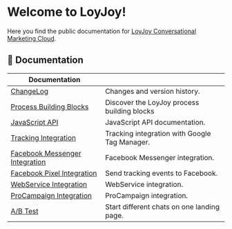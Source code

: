 # Welcome to LoyJoy!

Here you find the public documentation for [LoyJoy Conversational Marketing Cloud](https://www.loyjoy.com).

## 📖 Documentation

| Documentation                                                                         |                                                  |
| ------------------------------------------------------------------------------------- | ------------------------------------------------ |
| [ChangeLog](CHANGELOG.md)                                                             | Changes and version history.                     |
| [Process Building Blocks](documentation/process_building_blocks/PROCESS_BUILDING_BLOCKS.md)| Discover the LoyJoy process building blocks      |
| [JavaScript API](documentation/JAVASCRIPT_API.md)                                     | JavaScript API documentation.                    |
| [Tracking Integration](documentation/GOOGLE_TAG_MANAGER.md)                           | Tracking integration with Google Tag Manager.    |
| [Facebook Messenger Integration](documentation/FACEBOOK_INTEGRATION.md)               | Facebook Messenger integration.                  |
| [Facebook Pixel Integration](documentation/FACEBOOK_PIXEL.md)                         | Send tracking events to Facebook.                |
| [WebService Integration](documentation/WEBSERVICE_INTEGRATION.md)                     | WebService integration.                          |
| [ProCampaign Integration](documentation/pro_campaign/OVERVIEW.md)     | ProCampaign integration.                         |
| [A/B Test](documentation/DYNAMIC_LANDING_PAGE.md)                                     | Start different chats on one landing page.       |
